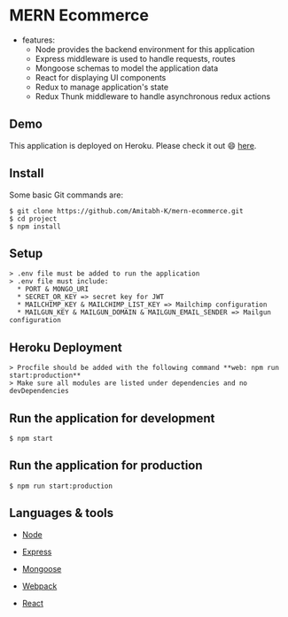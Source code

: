 # MERN Ecommerce

* features:
  * Node provides the backend environment for this application
  * Express middleware is used to handle requests, routes
  * Mongoose schemas to model the application data
  * React for displaying UI components
  * Redux to manage application's state
  * Redux Thunk middleware to handle asynchronous redux actions

## Demo

This application is deployed on Heroku. Please check it out :smile: [here](https://ooooooooooooooooooooooooooooo.herokuapp.com/).

## Install

Some basic Git commands are:

```
$ git clone https://github.com/Amitabh-K/mern-ecommerce.git
$ cd project
$ npm install

```

## Setup

```
> .env file must be added to run the application
> .env file must include: 
  * PORT & MONGO_URI
  * SECRET_OR_KEY => secret key for JWT
  * MAILCHIMP_KEY & MAILCHIMP_LIST_KEY => Mailchimp configuration
  * MAILGUN_KEY & MAILGUN_DOMAIN & MAILGUN_EMAIL_SENDER => Mailgun configuration

```

## Heroku Deployment

```
> Procfile should be added with the following command **web: npm run start:production**
> Make sure all modules are listed under dependencies and no devDependencies

```

## Run the application for development

```
$ npm start

```

## Run the application for production

```
$ npm run start:production

```

## Languages & tools

- [Node](https://nodejs.org/en/)

- [Express](https://expressjs.com/)

- [Mongoose](https://mongoosejs.com/)

- [Webpack](https://webpack.js.org/)

- [React](https://reactjs.org/)

